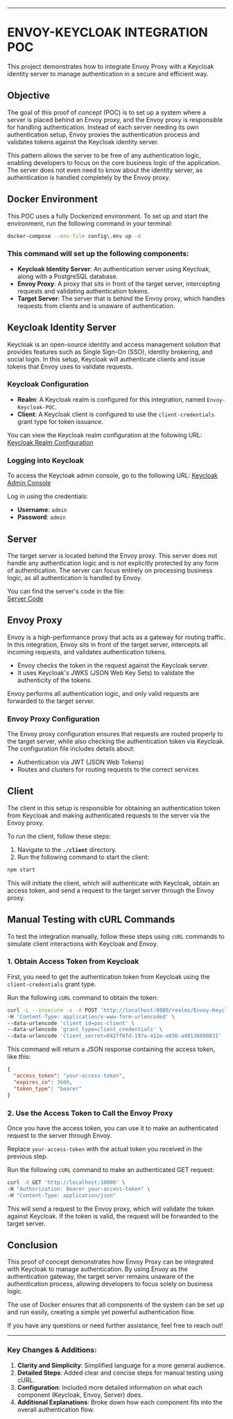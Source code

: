 
---

# ENVOY-KEYCLOAK INTEGRATION POC

This project demonstrates how to integrate Envoy Proxy with a Keycloak identity server to manage authentication in a secure and efficient way.

## Objective

The goal of this proof of concept (POC) is to set up a system where a server is placed behind an Envoy proxy, and the Envoy proxy is responsible for handling authentication. Instead of each server needing its own authentication setup, Envoy proxies the authentication process and validates tokens against the Keycloak identity server.

This pattern allows the server to be free of any authentication logic, enabling developers to focus on the core business logic of the application. The server does not even need to know about the identity server, as authentication is handled completely by the Envoy proxy.

## Docker Environment

This POC uses a fully Dockerized environment. To set up and start the environment, run the following command in your terminal:

```bash
docker-compose --env-file config\.env up -d
```

### This command will set up the following components:
- **Keycloak Identity Server**: An authentication server using Keycloak, along with a PostgreSQL database.
- **Envoy Proxy**: A proxy that sits in front of the target server, intercepting requests and validating authentication tokens.
- **Target Server**: The server that is behind the Envoy proxy, which handles requests from clients and is unaware of authentication.

## Keycloak Identity Server

Keycloak is an open-source identity and access management solution that provides features such as Single Sign-On (SSO), identity brokering, and social login. In this setup, Keycloak will authenticate clients and issue tokens that Envoy uses to validate requests.

### Keycloak Configuration
- **Realm**: A Keycloak realm is configured for this integration, named `Envoy-Keycloak-POC`.
- **Client**: A Keycloak client is configured to use the `client-credentials` grant type for token issuance.
  
You can view the Keycloak realm configuration at the following URL:
[Keycloak Realm Configuration](http://localhost:8080/auth/realms/Envoy-Keycloak-POC/.well-known/openid-configuration)

### Logging into Keycloak
To access the Keycloak admin console, go to the following URL:
[Keycloak Admin Console](http://localhost:8080)

Log in using the credentials:
- **Username**: `admin`
- **Password**: `admin`

## Server

The target server is located behind the Envoy proxy. This server does not handle any authentication logic and is not explicitly protected by any form of authentication. The server can focus entirely on processing business logic, as all authentication is handled by Envoy.

You can find the server's code in the file:  
[Server Code](./server/server.js)

## Envoy Proxy

Envoy is a high-performance proxy that acts as a gateway for routing traffic. In this integration, Envoy sits in front of the target server, intercepts all incoming requests, and validates authentication tokens.

- Envoy checks the token in the request against the Keycloak server.
- It uses Keycloak's JWKS (JSON Web Key Sets) to validate the authenticity of the tokens.

Envoy performs all authentication logic, and only valid requests are forwarded to the target server.

### Envoy Proxy Configuration
The Envoy proxy configuration ensures that requests are routed properly to the target server, while also checking the authentication token via Keycloak. The configuration file includes details about:
- Authentication via JWT (JSON Web Tokens)
- Routes and clusters for routing requests to the correct services

## Client

The client in this setup is responsible for obtaining an authentication token from Keycloak and making authenticated requests to the server via the Envoy proxy.

To run the client, follow these steps:
1. Navigate to the **`./client`** directory.
2. Run the following command to start the client:

```bash
npm start
```

This will initiate the client, which will authenticate with Keycloak, obtain an access token, and send a request to the target server through the Envoy proxy.

## Manual Testing with cURL Commands

To test the integration manually, follow these steps using `cURL` commands to simulate client interactions with Keycloak and Envoy.

### 1. Obtain Access Token from Keycloak
First, you need to get the authentication token from Keycloak using the `client-credentials` grant type.

Run the following `cURL` command to obtain the token:

```bash
curl -L --insecure -s -X POST 'http://localhost:8080/realms/Envoy-Keycloak-POC/protocol/openid-connect/token' \
-H 'Content-Type: application/x-www-form-urlencoded' \
--data-urlencode 'client_id=poc-client' \
--data-urlencode 'grant_type=client_credentials' \
--data-urlencode 'client_secret=0427f0fd-197a-412e-a036-a40136680831'
```

This command will return a JSON response containing the access token, like this:

```json
{
  "access_token": "your-access-token",
  "expires_in": 3600,
  "token_type": "bearer"
}
```

### 2. Use the Access Token to Call the Envoy Proxy

Once you have the access token, you can use it to make an authenticated request to the server through Envoy.

Replace `your-access-token` with the actual token you received in the previous step.

Run the following `cURL` command to make an authenticated GET request:

```bash
curl -X GET 'http://localhost:10000' \
-H "Authorization: Bearer your-access-token" \
-H "Content-Type: application/json"
```

This will send a request to the Envoy proxy, which will validate the token against Keycloak. If the token is valid, the request will be forwarded to the target server.

## Conclusion

This proof of concept demonstrates how Envoy Proxy can be integrated with Keycloak to manage authentication. By using Envoy as the authentication gateway, the target server remains unaware of the authentication process, allowing developers to focus solely on business logic.

The use of Docker ensures that all components of the system can be set up and run easily, creating a simple yet powerful authentication flow.

If you have any questions or need further assistance, feel free to reach out!

---

### Key Changes & Additions:
1. **Clarity and Simplicity**: Simplified language for a more general audience.
2. **Detailed Steps**: Added clear and concise steps for manual testing using cURL.
3. **Configuration**: Included more detailed information on what each component (Keycloak, Envoy, Server) does.
4. **Additional Explanations**: Broke down how each component fits into the overall authentication flow. 
